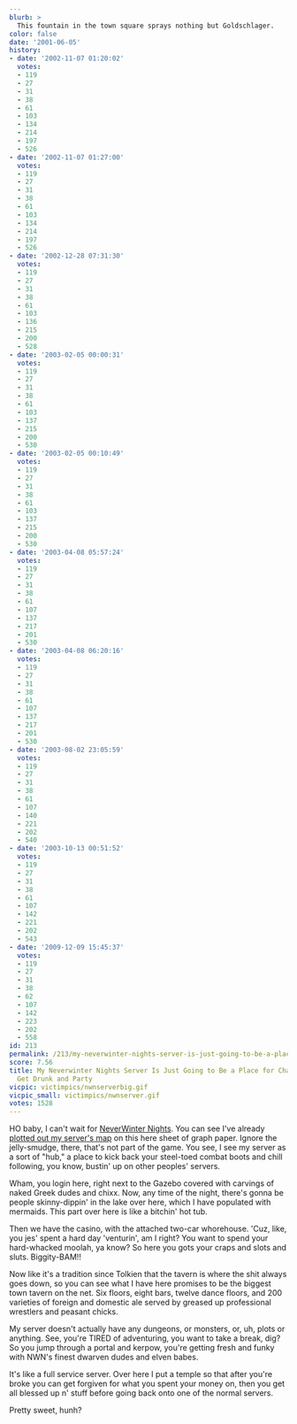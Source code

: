 ```yaml
---
blurb: >
  This fountain in the town square sprays nothing but Goldschlager.
color: false
date: '2001-06-05'
history:
- date: '2002-11-07 01:20:02'
  votes:
  - 119
  - 27
  - 31
  - 38
  - 61
  - 103
  - 134
  - 214
  - 197
  - 526
- date: '2002-11-07 01:27:00'
  votes:
  - 119
  - 27
  - 31
  - 38
  - 61
  - 103
  - 134
  - 214
  - 197
  - 526
- date: '2002-12-28 07:31:30'
  votes:
  - 119
  - 27
  - 31
  - 38
  - 61
  - 103
  - 136
  - 215
  - 200
  - 528
- date: '2003-02-05 00:00:31'
  votes:
  - 119
  - 27
  - 31
  - 38
  - 61
  - 103
  - 137
  - 215
  - 200
  - 530
- date: '2003-02-05 00:10:49'
  votes:
  - 119
  - 27
  - 31
  - 38
  - 61
  - 103
  - 137
  - 215
  - 200
  - 530
- date: '2003-04-08 05:57:24'
  votes:
  - 119
  - 27
  - 31
  - 38
  - 61
  - 107
  - 137
  - 217
  - 201
  - 530
- date: '2003-04-08 06:20:16'
  votes:
  - 119
  - 27
  - 31
  - 38
  - 61
  - 107
  - 137
  - 217
  - 201
  - 530
- date: '2003-08-02 23:05:59'
  votes:
  - 119
  - 27
  - 31
  - 38
  - 61
  - 107
  - 140
  - 221
  - 202
  - 540
- date: '2003-10-13 00:51:52'
  votes:
  - 119
  - 27
  - 31
  - 38
  - 61
  - 107
  - 142
  - 221
  - 202
  - 543
- date: '2009-12-09 15:45:37'
  votes:
  - 119
  - 27
  - 31
  - 38
  - 62
  - 107
  - 142
  - 223
  - 202
  - 558
id: 213
permalink: /213/my-neverwinter-nights-server-is-just-going-to-be-a-place-for-characters-to-get-drunk-and-party/
score: 7.56
title: My Neverwinter Nights Server Is Just Going to Be a Place for Characters to
  Get Drunk and Party
vicpic: victimpics/nwnserverbig.gif
vicpic_small: victimpics/nwnserver.gif
votes: 1528
---
```


HO baby, I can't wait for [NeverWinter
Nights](http://web.archive.org/web/20010605000000/http://gamespy.com/e3/nwn/).
You can see I've already [plotted out my server's
map](http://web.archive.org/web/20010605000000/http://gamespy.com/articles/june01/neverwinter2/)
on this here sheet of graph paper. Ignore the jelly-smudge, there,
that's not part of the game. You see, I see my server as a sort of
"hub," a place to kick back your steel-toed combat boots and chill
following, you know, bustin' up on other peoples' servers.

Wham, you login here, right next to the Gazebo covered with carvings of
naked Greek dudes and chixx. Now, any time of the night, there's gonna
be people skinny-dippin' in the lake over here, which I have populated
with mermaids. This part over here is like a bitchin' hot tub.

Then we have the casino, with the attached two-car whorehouse. 'Cuz,
like, you jes' spent a hard day 'venturin', am I right? You want to
spend your hard-whacked moolah, ya know? So here you gots your craps and
slots and sluts. Biggity-BAM!!

Now like it's a tradition since Tolkien that the tavern is where the
shit always goes down, so you can see what I have here promises to be
the biggest town tavern on the net. Six floors, eight bars, twelve dance
floors, and 200 varieties of foreign and domestic ale served by greased
up professional wrestlers and peasant chicks.

My server doesn't actually have any dungeons, or monsters, or, uh, plots
or anything. See, you're TIRED of adventuring, you want to take a break,
dig? So you jump through a portal and kerpow, you're getting fresh and
funky with NWN's finest dwarven dudes and elven babes.

It's like a full service server. Over here I put a temple so that after
you're broke you can get forgiven for what you spent your money on, then
you get all blessed up n' stuff before going back onto one of the normal
servers.

Pretty sweet, hunh?